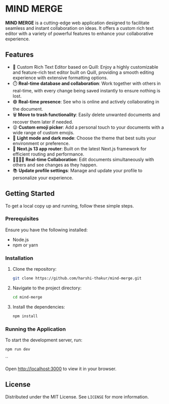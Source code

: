 
# MIND MERGE

**MIND MERGE** is a cutting-edge web application designed to facilitate seamless and instant collaboration on ideas. It offers a custom rich text editor with a variety of powerful features to enhance your collaborative experience.

## Features

- 📝 Custom Rich Text Editor based on Quill: Enjoy a highly customizable and feature-rich text editor built on Quill, providing a smooth editing experience with extensive formatting options.
- ⏱️ **Real-time database and collaboration**: Work together with others in real-time, with every change being saved instantly to ensure nothing is lost.
- 🟢 **Real-time presence**: See who is online and actively collaborating in the document.
- 🗑️ **Move to trash functionality**: Easily delete unwanted documents and recover them later if needed.
- 😜 **Custom emoji picker**: Add a personal touch to your documents with a wide range of custom emojis.
- 🌙 **Light mode and dark mode**: Choose the theme that best suits your environment or preference.
- 🚨 **Next.js 13 app router**: Built on the latest Next.js framework for efficient routing and performance.
- 👨‍👨‍👧‍👦 **Real-time Collaboration**: Edit documents simultaneously with others and see changes as they happen.
- 📚 **Update profile settings**: Manage and update your profile to personalize your experience.

## Getting Started

To get a local copy up and running, follow these simple steps.

### Prerequisites

Ensure you have the following installed:

- Node.js
- npm or yarn

### Installation

1. Clone the repository:

   ```bash
   git clone https://github.com/harshi-thakur/mind-merge.git
   ```

2. Navigate to the project directory:

   ```bash
   cd mind-merge
   ```

3. Install the dependencies:

   ```bash
   npm install
   ```


### Running the Application

To start the development server, run:

```bash
npm run dev
```
``

Open [http://localhost:3000](http://localhost:3000) to view it in your browser.

## License

Distributed under the MIT License. See `LICENSE` for more information.
